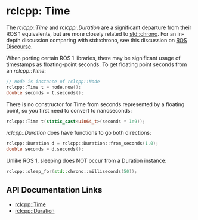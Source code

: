 # rclcpp: Time

The _rclcpp::Time_ and _rclcpp::Duration_ are a significant departure from
their ROS 1 equivalents, but are more closely related to
[std::chrono](https://en.cppreference.com/w/cpp/chrono). For an in-depth
discussion comparing with std::chrono, see this discussion on
[ROS Discourse](https://discourse.ros.org/t/ros-2-time-vs-std-chrono/6293).

When porting certain ROS 1 libraries, there may be significant usage of
timestamps as floating-point seconds. To get floating point seconds from
an _rclcpp::Time_:

```cpp
// node is instance of rclcpp::Node
rclcpp::Time t = node.now();
double seconds = t.seconds();
```

There is no constructor for Time from seconds represented by a floating point,
so you first need to convert to nanoseconds:

```cpp
rclcpp::Time t(static_cast<uin64_t>(seconds * 1e9));
```

_rclcpp::Duration_ does have functions to go both directions:

```cpp
rclcpp::Duration d = rclcpp::Duration::from_seconds(1.0);
double seconds = d.seconds();
```

Unlike ROS 1, sleeping does NOT occur from a Duration instance:

```cpp
rclcpp::sleep_for(std::chrono::milliseconds(50));
```

## API Documentation Links

 * [rclcpp::Time](https://docs.ros2.org/latest/api/rclcpp/classrclcpp_1_1Time.html)
 * [rclcpp::Duration](https://docs.ros2.org/latest/api/rclcpp/classrclcpp_1_1Duration.html)
